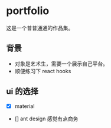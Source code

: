 # portfolio

这是一个普普通通的作品集。

## 背景

-   对象是艺术生，需要一个展示自己平台。
-   顺便练习下 react hooks

## ui 的选择

-   [x] material
-   [] ant design 感觉有点商务
